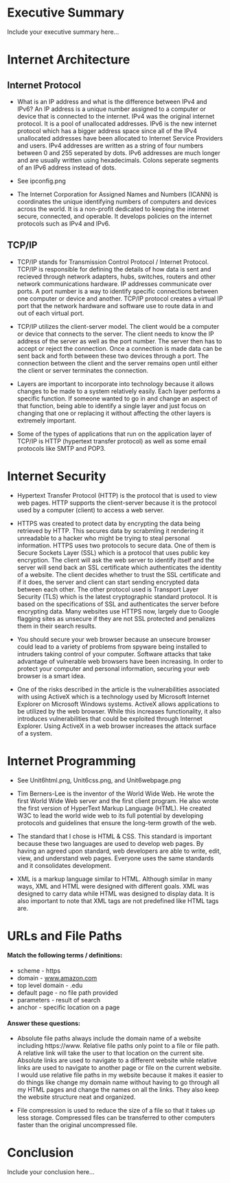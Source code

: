 # Executive Summary
Include your executive summary here...

# Internet Architecture

## Internet Protocol
* What is an IP address and what is the difference between IPv4 and IPv6?
An IP address is a unique number assigned to a computer or device that is connected to the internet. IPv4 was the original internet protocol. It is a pool of unallocated addresses. IPv6 is the new internet protocol which has a bigger address space since all of the IPv4 unallocated addresses have been allocated to Internet Service Providers and users. IPv4 addresses are written as a string of four numbers between 0 and 255 seperated by dots. IPv6 addresses are much longer and are usually written using hexadecimals. Colons seperate segments of an IPv6 address instead of dots. 

* See ipconfig.png

* The Internet Corporation for Assigned Names and Numbers (ICANN) is coordinates the unique identifying numbers of computers and devices across the world. It is a non-profit dedicated to keeping the internet secure, connected, and operable. It develops policies on the internet protocols such as IPv4 and IPv6. 

## TCP/IP
* TCP/IP stands for Transmission Control Protocol / Internet Protocol. TCP/IP is responsible for defining the details of how data is sent and recieved through network adapters, hubs, switches, routers and other network communications hardware. IP addresses communicate over ports. A port number is a way to identify specific connections between one computer or device and another. TCP/IP protocol creates a virtual IP port that the network hardware and software use to route data in and out of each virtual port.

* TCP/IP utilizes the client-server model. The client would be a computer or device that connects to the server. The client needs to know the IP address of the server as well as the port number. The server then has to accept or reject the connection. Once a connection is made data can be sent back and forth between these two devices through a port. The connection between the client and the server remains open until either the client or server terminates the connection. 

* Layers are important to incorporate into technology because it allows changes to be made to a system relatively easily. Each layer performs a specific function. If someone wanted to go in and change an aspect of that function, being able to identify a single layer and just focus on changing that one or replacing it without affecting the other layers is extremely important.

* Some of the types of applications that run on the application layer of TCP/IP is HTTP (hypertext transfer protocol) as well as some email protocols like SMTP and POP3.

# Internet Security
* Hypertext Transfer Protocol (HTTP) is the protocol that is used to view web pages. HTTP supports the client-server because it is the protocol used by a computer (client) to access a web server. 

* HTTPS was created to protect data by encrypting the data being retrieved by HTTP. This secures data by scrabmling it rendering it unreadable to a hacker who might be trying to steal personal information. HTTPS uses two protocols to secure data. One of them is Secure Sockets Layer (SSL) which is a protocol that uses public key encryption. The client will ask the web server to identify itself and the server will send back an SSL certificate which authenticates the identity of a website. The client decides whether to trust the SSL certificate and if it does, the server and client can start sending encrypted data between each other. The other protocol used is Transport Layer Security (TLS) which is the latest cryptographic standard protocol. It is based on the specifications of SSL and authenticates the server before encrypting data. Many websites use HTTPS now, largely due to Google flagging sites as unsecure if they are not SSL protected and penalizes them in their search results.

* You should secure your web browser because an unsecure browser could lead to a variety of problems from spyware being installed to intruders taking control of your computer. Software attacks that take advantage of vulnerable web browsers have been increasing. In order to protect your computer and personal information, securing your web browser is a smart idea.

* One of the risks described in the article is the vulnerabilities associated with using ActiveX which is a technology used by Microsoft Internet Explorer on Microsoft Windows systems. ActiveX allows applications to be utilized by the web browser. While this increases functionality, it also introduces vulnerabilities that could be exploited through Internet Explorer. Using ActiveX in a web browser increases the attack surface of a system.

# Internet Programming
* See Unit6html.png, Unit6css.png, and Unit6webpage.png

* Tim Berners-Lee is the inventor of the World Wide Web. He wrote the first World Wide Web server and the first client program. He also wrote the first version of HyperText Markup Language (HTML). He created W3C to lead the world wide web to its full potential by developing protocols and guidelines that ensure the long-term growth of the web. 

* The standard that I chose is HTML & CSS. This standard is important because these two languages are used to develop web pages. By having an agreed upon standard, web developers are able to write, edit, view, and understand web pages. Everyone uses the same standards and it consolidates development.

* XML is a markup language similar to HTML. Although similar in many ways, XML and HTML were designed with different goals. XML was designed to carry data while HTML was designed to display data. It is also important to note that XML tags are not predefined like HTML tags are. 

# URLs and File Paths
#### Match the following terms / definitions:
* scheme - https
* domain - www.amazon.com
* top level domain - .edu
* default page - no file path provided
* parameters - result of search 
* anchor - specific location on a page

#### Answer these questions:
* Absolute file paths always include the domain name of a website including https://www. Relative file paths only point to a file or file path. A relative link will take the user to that location on the current site. Absolute links are used to navigate to a different website while relative links are used to navigate to another page or file on the current website. I would use relative file paths in my website because it makes it easier to do things like change my domain name without having to go through all my HTML pages and change the names on all the links. They also keep the website structure neat and organized.

* File compression is used to reduce the size of a file so that it takes up less storage. Compressed files can be transferred to other computers faster than the original uncompressed file. 

# Conclusion
Include your conclusion here...
